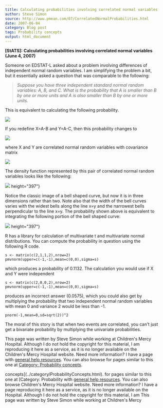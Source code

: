 ```yaml
---
title: Calculating probabilities involving correlated normal variables
author: Steve Simon
source: http://www.pmean.com/07/CorrelatedNormalProbabilities.html
date: 2007-06-04
category: Blog post
tags: Probability concepts
output: html_document
---
```

**[StATS]:** **Calculating probabilities involving
correlated normal variables (June 4, 2007)**

Someone on EDSTAT-L asked about a problem involving differences of
independent normal random variables. I am simplifying the problem a bit,
but it essentially asked a question that was comparable to the
following:

> *Suppose you have three independent standard normal random variables:
> A, B, and C. What is the probability that A is smaller than B by one
> or more units and A is also smaller than B by one or more units.*

This is equivalent to calculating the following probability.

![](../../../web/images/07/CorrelatedNormalProbabilities01.gif)

If you redefine X=A-B and Y=A-C, then this probability changes to

![](../../../web/images/07/CorrelatedNormalProbabilities02.gif)

where X and Y are correlated normal random variables with covariance
matrix

![](../../../web/images/07/CorrelatedNormalProbabilities03.gif)

The density function represented by this pair of correlated normal
random variables looks like the following:

![](../../../web/images/07/CorrelatedNormalProbabilities04.gif)
height="397"}

Notice the classic image of a bell shaped curve, but now it is in three
dimensions rather than two. Note also that the width of the bell curves
varies with the widest bells along the line x=y and the narrowest bells
perpendicular to the line x=y. The probability shown above is equivalent
to integrating the following portion of the bell shaped curve:

![](../../../web/images/07/CorrelatedNormalProbabilities05.gif)
height="397"}

R has a library for calculation of multivariate t and multivariate
normal distributions. You can compute the probability in question using
the following R code.

    s <- matrix(c(2,1,1,2),nrow=2)
    pmvnorm(upper=c(-1,-1),mean=c(0,0),sigma=s)

which produces a probability of 0.1132. The calculation you would use if
X and Y were independent

    s <- matrix(c(2,0,0,2),nrow=2)
    pmvnorm(upper=c(-1,-1),mean=c(0,0),sigma=s)

produces an incorrect answer (0.0575), which you could also get by
multiplying the probability that two independent normal random variables
with mean 0 and variance 2 would be less than -1.

    pnorm(-1,mean=0,sd=sqrt(2))^2

The moral of this story is that when two events are correlated, you
can\'t just get a bivariate probability by multiplying the univariate
probabilities.

This page was written by Steve Simon while working at Children\'s Mercy
Hospital. Although I do not hold the copyright for this material, I am
reproducing it here as a service, as it is no longer available on the
Children\'s Mercy Hospital website. Need more information? I have a page
with [general help resources](../GeneralHelp.html). You can also browse
for pages similar to this one at [Category: Probability
concepts](../category/ProbabilityConcepts.html).
<!---More--->
concepts](../category/ProbabilityConcepts.html).
for pages similar to this one at [Category: Probability
with [general help resources](../GeneralHelp.html). You can also browse
Children\'s Mercy Hospital website. Need more information? I have a page
reproducing it here as a service, as it is no longer available on the
Hospital. Although I do not hold the copyright for this material, I am
This page was written by Steve Simon while working at Children\'s Mercy

<!---Do not use
**[StATS]:** **Calculating probabilities involving
This page was written by Steve Simon while working at Children\'s Mercy
Hospital. Although I do not hold the copyright for this material, I am
reproducing it here as a service, as it is no longer available on the
Children\'s Mercy Hospital website. Need more information? I have a page
with [general help resources](../GeneralHelp.html). You can also browse
for pages similar to this one at [Category: Probability
concepts](../category/ProbabilityConcepts.html).
--->

